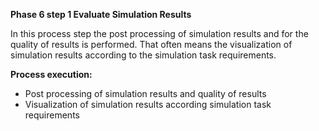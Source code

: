 **Phase 6 step 1 Evaluate Simulation Results**

In this process step the post processing of simulation results and for the quality of results is performed. That often means the visualization of simulation results according to the simulation task requirements.

**Process execution:**
- Post processing of simulation results and quality of results
- Visualization of simulation results according simulation task requirements